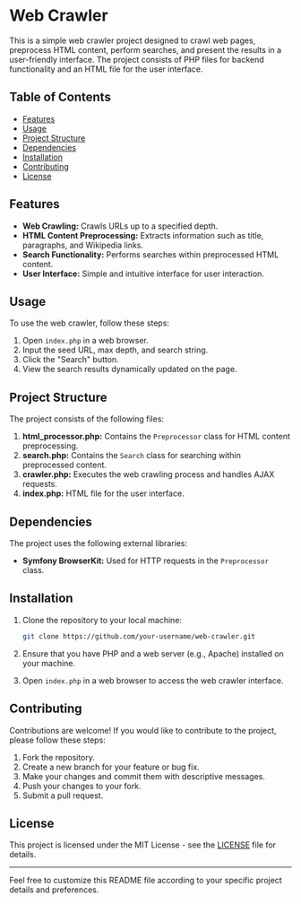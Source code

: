 # Web Crawler

This is a simple web crawler project designed to crawl web pages, preprocess HTML content, perform searches, and present the results in a user-friendly interface. The project consists of PHP files for backend functionality and an HTML file for the user interface.

## Table of Contents

- [Features](#features)
- [Usage](#usage)
- [Project Structure](#project-structure)
- [Dependencies](#dependencies)
- [Installation](#installation)
- [Contributing](#contributing)
- [License](#license)

## Features

- **Web Crawling:** Crawls URLs up to a specified depth.
- **HTML Content Preprocessing:** Extracts information such as title, paragraphs, and Wikipedia links.
- **Search Functionality:** Performs searches within preprocessed HTML content.
- **User Interface:** Simple and intuitive interface for user interaction.

## Usage

To use the web crawler, follow these steps:

1. Open `index.php` in a web browser.
2. Input the seed URL, max depth, and search string.
3. Click the "Search" button.
4. View the search results dynamically updated on the page.

## Project Structure

The project consists of the following files:

1. **html_processor.php:** Contains the `Preprocessor` class for HTML content preprocessing.
2. **search.php:** Contains the `Search` class for searching within preprocessed content.
3. **crawler.php:** Executes the web crawling process and handles AJAX requests.
4. **index.php:** HTML file for the user interface.

## Dependencies

The project uses the following external libraries:

- **Symfony BrowserKit:** Used for HTTP requests in the `Preprocessor` class.

## Installation

1. Clone the repository to your local machine:

   ```bash
   git clone https://github.com/your-username/web-crawler.git
   ```

2. Ensure that you have PHP and a web server (e.g., Apache) installed on your machine.

3. Open `index.php` in a web browser to access the web crawler interface.

## Contributing

Contributions are welcome! If you would like to contribute to the project, please follow these steps:

1. Fork the repository.
2. Create a new branch for your feature or bug fix.
3. Make your changes and commit them with descriptive messages.
4. Push your changes to your fork.
5. Submit a pull request.

## License

This project is licensed under the MIT License - see the [LICENSE](LICENSE) file for details.

---

Feel free to customize this README file according to your specific project details and preferences.
